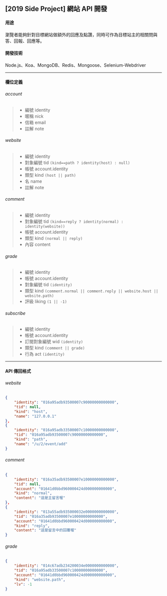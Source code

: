 ## [2019 Side Project] 網站 API 開發

#### 用途
瀏覽者能夠針對目標網站做額外的回應及點讚，同時可作為目標站主的相關問與答、回報、回應等。

#### 開發技術
Node.js、Koa、MongoDB、Redis、Mongoose、Selenium-Webdriver

---

#### 欄位定義
###### account
> * 編號 identity
> * 暱稱 nick
> * 信箱 email
> * 註解 note

###### website
> * 編號 identity
> * 對象編號 tid `(kind==path ? identity(host) : null)`
> * 帳號 account.identity
> * 類型 kind `(host || path)`
> * 名 name
> * 註解 note

###### comment
> * 編號 identity
> * 對象編號 tid `(kind==reply ? identity(normal) : identity(website))`
> * 帳號 account.identity
> * 類型 kind `(normal || reply)`
> * 內容 content

###### grade
> * 編號 identity
> * 帳號 account.identity
> * 對象編號 tid `(identity)`
> * 類型 kind `(comment.normal || comment.reply || website.host || website.path)`
> * 評級 liking `(1 || -1)`

###### subscribe
> * 編號 identity
> * 帳號 account.identity
> * 訂閱對象編號 wid `(identity)`
> * 類型 kind `(comment || grade)`
> * 行為 act `(identity)`

---

#### API 傳回格式
###### website
```json
{
	"identity": "016a95adb93500007c90000000000000",
	"tid": null,
	"kind": "host",
	"name": "127.0.0.1"
},
{
	"identity": "016a95adb33500007c10000000000000",
	"tid": "016a95adb93500007c90000000000000",
	"kind": "path",
	"name": "/u/2/event/add"
}
```

###### comment
```json
{
	"identity": "016a35adb93500007e10000000000000",
	"tid": null,
	"account": "01641d0bbd960000424d000000000000",
	"kind": "normal",
	"content": "這是主留言喔"
},
{
	"identity": "013a55adb935000032e0000000000000",
	"tid": "016a35adb93500007e10000000000000",
	"account": "01641d0bbd960000424d000000000000",
	"kind": "reply",
	"content": "這是留言中的回覆喔"
}
```
###### grade
```json
{
	"identity": "014c67adb234200034e0000000000000",
	"tid": "016a95adb33500007c10000000000000",
	"account": "01641d0bbd960000424d000000000000",
	"kind": "website.path",
	"lv": -1
}
```
